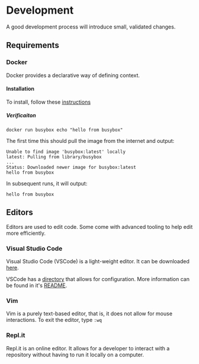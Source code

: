 # Development
A good development process will introduce small, validated changes.

## Requirements
### Docker
Docker provides a declarative way of defining context.

#### Installation
To install, follow these [instructions](https://www.docker.com/get-started)

##### Verificaiton
```
docker run busybox echo "hello from busybox"
```
The first time this should pull the image from the internet and output:
```
Unable to find image 'busybox:latest' locally
latest: Pulling from library/busybox
...
Status: Downloaded newer image for busybox:latest
hello from busybox
```
In subsequent runs, it will output:
```
hello from busybox
```

## Editors
Editors are used to edit code. Some come with advanced tooling to help edit more efficiently.

### Visual Studio Code
Visual Studio Code (VSCode) is a light-weight editor. It can be downloaded [here](./TODO).

VSCode has a [directory](./vscode) that allows for configuration. More information can be found in it's [README](./vscode/README.md).

### Vim
Vim is a purely text-based editor, that is, it does not allow for mouse interactions. To exit the editor, type `:wq`

### Repl.it
Repl.it is an online editor. It allows for a developer to interact with a repository without having to run it locally on a computer.
